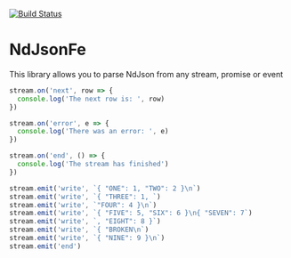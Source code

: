 [![Build Status](https://travis-ci.org/markwylde/ndjson-fe.svg?branch=master)](https://travis-ci.org/markwylde/ndjson-fe)

# NdJsonFe
This library allows you to parse NdJson from any stream, promise or event

```javascript
stream.on('next', row => {
  console.log('The next row is: ', row)
})

stream.on('error', e => {
  console.log('There was an error: ', e)
})

stream.on('end', () => {
  console.log('The stream has finished')
})

stream.emit('write', `{ "ONE": 1, "TWO": 2 }\n`)
stream.emit('write', `{ "THREE": 1, `)
stream.emit('write', `"FOUR": 4 }\n`)
stream.emit('write', `{ "FIVE": 5, "SIX": 6 }\n{ "SEVEN": 7`)
stream.emit('write', `, "EIGHT": 8 }`)
stream.emit('write', `{ "BROKEN\n`)
stream.emit('write', `{ "NINE": 9 }\n`)
stream.emit('end')
```
